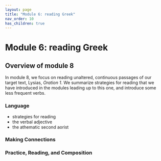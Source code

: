 ```yaml
---
layout: page
title: "Module 6: reading Greek"
nav_order: 10
has_children: true
---
```



# Module 6: reading Greek


## Overview of module 8

In module 8, we focus on reading unaltered, continuous passages of our target text, Lysias, *Oration 1*. We summarize strategies for reading that we have introduced in the modules leading up to this one, and introduce some less frequent verbs.


### Language

- strategies for reading
- the verbal adjective
- the athematic second aorist

### Making Connections 

### Practice, Reading, and Composition
